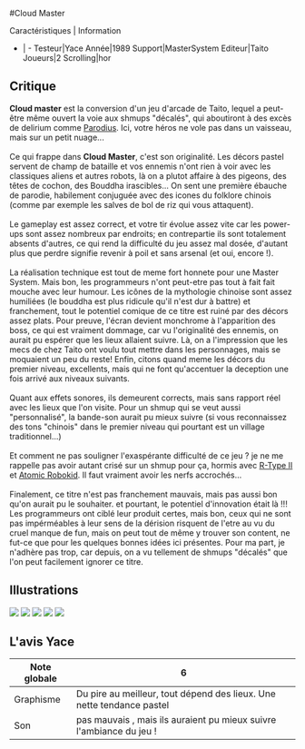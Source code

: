 #Cloud Master

Caractéristiques | Information
- | -
Testeur|Yace
Année|1989
Support|MasterSystem
Editeur|Taito
Joueurs|2
Scrolling|hor

## Critique
<b>Cloud master</b> est la conversion d'un jeu d'arcade de Taito, lequel a peut-être même ouvert la voie aux shmups "décalés", qui aboutiront à des excès de delirium comme <a href="http://www.shmup.com/index.php?page=fiche&id=19">Parodius</a>. Ici, votre héros ne vole pas dans un vaisseau, mais sur un petit nuage...<br/><br/>Ce qui frappe dans <b>Cloud Master</b>, c'est son originalité. Les décors pastel servent de champ de bataille et vos ennemis n'ont rien à voir avec les classiques aliens et autres robots, là on a plutot affaire à des pigeons, des têtes de cochon, des Bouddha irascibles... On sent une première ébauche de parodie, habilement conjuguée avec des icones du folklore chinois (comme par exemple les salves de bol de riz qui vous attaquent).<br/><br/>Le gameplay est assez correct, et votre tir évolue assez vite car les power-ups sont assez nombreux par endroits; en contrepartie ils sont totalement absents d'autres, ce qui rend la difficulté du jeu assez mal dosée, d'autant plus que perdre signifie revenir à poil et sans arsenal (et oui, encore !).<br/><br/>La réalisation technique est tout de meme fort honnete pour une Master System. Mais bon, les programmeurs n'ont peut-etre pas tout à fait fait mouche avec leur humour. Les icônes de la mythologie chinoise sont assez humiliées (le bouddha est plus ridicule qu'il n'est dur à battre) et franchement, tout le potentiel comique de ce titre est ruiné par des décors assez plats. Pour preuve, l'écran devient monchrome à l'apparition des boss, ce qui est vraiment dommage, car vu l'originalité des ennemis, on aurait pu espérer que les lieux allaient suivre. Là, on a l'impression que les mecs de chez Taito ont voulu tout mettre dans les personnages, mais se moquaient un peu du reste! Enfin, citons quand meme les décors du premier niveau, excellents, mais qui ne font qu'accentuer la deception une fois arrivé aux niveaux suivants.<br/><br/>Quant aux effets sonores, ils demeurent corrects, mais sans rapport réel avec les lieux que l'on visite. Pour un shmup qui se veut aussi "personnalisé", la bande-son aurait pu mieux suivre (si vous reconnaissez des tons "chinois" dans le premier niveau qui pourtant est un village traditionnel...)<br/><br/>Et comment ne pas souligner l'exaspérante difficulté de ce jeu ? je ne me rappelle pas avoir autant crisé sur un shmup pour ça, hormis avec <a href="http://www.shmup.com/index.php?page=fiche&id=20">R-Type II</a> et <a href="http://www.shmup.com/index.php?page=fiche&id=37">Atomic Robokid</a>. Il faut vraiment avoir les nerfs accrochés...<br/><br/>Finalement, ce titre n'est pas franchement mauvais, mais pas aussi bon qu'on aurait pu le souhaiter. et pourtant, le potentiel d'innovation était là !!! Les programmeurs ont ciblé leur produit certes, mais bon, ceux qui ne sont pas impérméables à leur sens de la dérision risquent de l'etre au vu du cruel manque de fun, mais on peut tout de même y trouver son content, ne fut-ce que pour les quelques bonnes idées ici présentes. Pour ma part, je n'adhère pas trop, car depuis, on a vu tellement de shmups "décalés" que l'on peut facilement ignorer ce titre.

## Illustrations
![](http://www.shmup.com/images/thumbs/img_fiche_1_768.gif)
![](http://www.shmup.com/images/thumbs/img_fiche_2_768.gif)
![](http://www.shmup.com/images/thumbs/img_fiche_3_768.gif)
![](http://www.shmup.com/images/thumbs/img_fiche_4_768.gif)
![](http://www.shmup.com/images/thumbs/img_fiche_5_768.gif)

## L'avis Yace
Note globale|6
-|-
Graphisme|Du pire au meilleur, tout dépend des lieux. Une nette tendance pastel
Son|pas mauvais , mais ils auraient pu mieux suivre l'ambiance du jeu !

